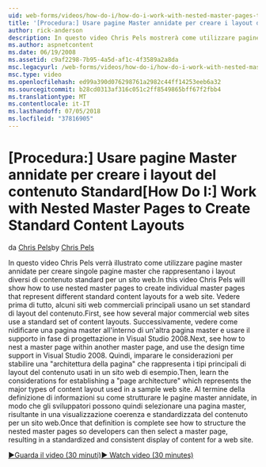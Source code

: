 ```yaml
---
uid: web-forms/videos/how-do-i/how-do-i-work-with-nested-master-pages-to-create-standard-content-layouts
title: '[Procedura:] Usare pagine Master annidate per creare i layout del contenuto Standard | Microsoft Docs'
author: rick-anderson
description: In questo video Chris Pels mostrerà come utilizzare pagine master annidate per creare singole pagine master che rappresentano i layout diversi di contenuto standard per un w...
ms.author: aspnetcontent
ms.date: 06/19/2008
ms.assetid: c9af2298-7b95-4a5d-af1c-4f3589a2a8da
msc.legacyurl: /web-forms/videos/how-do-i/how-do-i-work-with-nested-master-pages-to-create-standard-content-layouts
msc.type: video
ms.openlocfilehash: ed99a390d076298761a2982c44ff14253eeb6a32
ms.sourcegitcommit: b28cd0313af316c051c2ff8549865bff67f2fbb4
ms.translationtype: MT
ms.contentlocale: it-IT
ms.lasthandoff: 07/05/2018
ms.locfileid: "37816905"
---
```

<a name="how-do-i-work-with-nested-master-pages-to-create-standard-content-layouts"></a><span data-ttu-id="a4618-103">[Procedura:] Usare pagine Master annidate per creare i layout del contenuto Standard</span><span class="sxs-lookup"><span data-stu-id="a4618-103">[How Do I:] Work with Nested Master Pages to Create Standard Content Layouts</span></span>
====================
<span data-ttu-id="a4618-104">da [Chris Pels](https://twitter.com/chrispels)</span><span class="sxs-lookup"><span data-stu-id="a4618-104">by [Chris Pels](https://twitter.com/chrispels)</span></span>

<span data-ttu-id="a4618-105">In questo video Chris Pels verrà illustrato come utilizzare pagine master annidate per creare singole pagine master che rappresentano i layout diversi di contenuto standard per un sito web.</span><span class="sxs-lookup"><span data-stu-id="a4618-105">In this video Chris Pels will show how to use nested master pages to create individual master pages that represent different standard content layouts for a web site.</span></span> <span data-ttu-id="a4618-106">Vedere prima di tutto, alcuni siti web commerciali principali usano un set standard di layout del contenuto.</span><span class="sxs-lookup"><span data-stu-id="a4618-106">First, see how several major commercial web sites use a standard set of content layouts.</span></span> <span data-ttu-id="a4618-107">Successivamente, vedere come nidificare una pagina master all'interno di un'altra pagina master e usare il supporto in fase di progettazione in Visual Studio 2008.</span><span class="sxs-lookup"><span data-stu-id="a4618-107">Next, see how to nest a master page within another master page, and use the design time support in Visual Studio 2008.</span></span> <span data-ttu-id="a4618-108">Quindi, imparare le considerazioni per stabilire una "architettura della pagina" che rappresenta i tipi principali di layout del contenuto usati in un sito web di esempio.</span><span class="sxs-lookup"><span data-stu-id="a4618-108">Then, learn the considerations for establishing a "page architecture" which represents the major types of content layout used in a sample web site.</span></span> <span data-ttu-id="a4618-109">Al termine della definizione di informazioni su come strutturare le pagine master annidate, in modo che gli sviluppatori possono quindi selezionare una pagina master, risultante in una visualizzazione coerenza e standardizzata del contenuto per un sito web.</span><span class="sxs-lookup"><span data-stu-id="a4618-109">Once that definition is complete see how to structure the nested master pages so developers can then select a master page, resulting in a standardized and consistent display of content for a web site.</span></span>

[<span data-ttu-id="a4618-110">&#9654;Guarda il video (30 minuti)</span><span class="sxs-lookup"><span data-stu-id="a4618-110">&#9654; Watch video (30 minutes)</span></span>](https://channel9.msdn.com/Blogs/ASP-NET-Site-Videos/how-do-i-work-with-nested-master-pages-to-create-standard-content-layouts)
